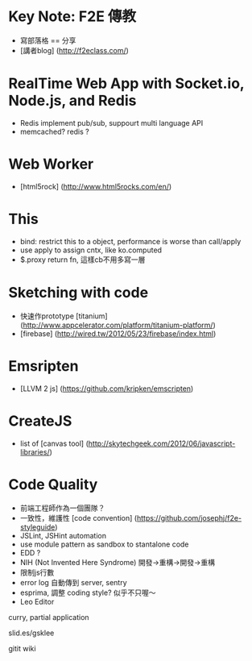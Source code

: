 
Key Note: F2E 傳教
=================
  - 寫部落格 == 分享
  - [講者blog] (http://f2eclass.com/)


RealTime Web App with Socket.io, Node.js, and Redis
===================================

  - Redis implement pub/sub, suppourt multi language API
  - memcached? redis ?

Web Worker
==============
  - [html5rock] (http://www.html5rocks.com/en/)

This
===========
  - bind: restrict this to a object,  performance is worse than call/apply
  - use apply to assign cntx, like ko.computed
  - $.proxy return fn, 這樣cb不用多寫一層

Sketching with code
==================
  - 快速作prototype [titanium] (http://www.appcelerator.com/platform/titanium-platform/)
  - [firebase] (http://wired.tw/2012/05/23/firebase/index.html)

Emsripten
=========
  - [LLVM 2 js] (https://github.com/kripken/emscripten)

CreateJS
===========
  - list of [canvas tool] (http://skytechgeek.com/2012/06/javascript-libraries/)


Code Quality
=============
  -  前端工程師作為一個團隊？
  - 一致性，維護性 [code convention] (https://github.com/josephj/f2e-styleguide)
  - JSLint, JSHint automation
  - use module pattern as sandbox to stantalone code
  - EDD ?
  - NIH (Not Invented Here Syndrome) 開發->重構->開發->重構
  - 限制js行數
  - error log 自動傳到 server, sentry
  - esprima, 調整 coding style? 似乎不只喔～
  - Leo Editor



curry, partial application

slid.es/gsklee


gitit wiki
